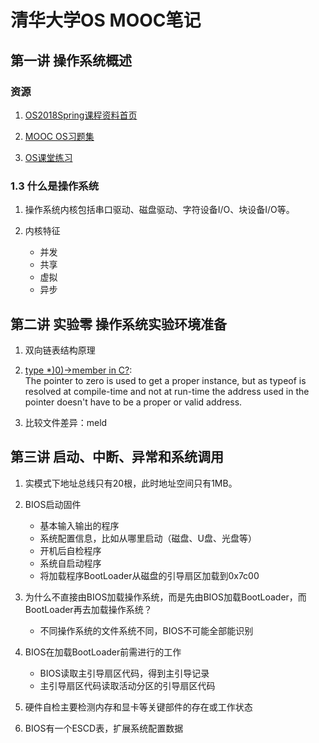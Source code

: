 # 清华大学OS MOOC笔记

## 第一讲 操作系统概述

### 资源

1. [OS2018Spring课程资料首页](http://os.cs.tsinghua.edu.cn/oscourse/OS2018spring)

2. [MOOC OS习题集](https://xuyongjiande.gitbooks.io/os_exercises/content/index.html)

3. [OS课堂练习](https://chyyuu.gitbooks.io/os_course_exercises/content/)

### 1.3 什么是操作系统

1. 操作系统内核包括串口驱动、磁盘驱动、字符设备I/O、块设备I/O等。

2. 内核特征
    * 并发
    * 共享
    * 虚拟
    * 异步

## 第二讲 实验零 操作系统实验环境准备

1. 双向链表结构原理

2. [type \*)0)->member in C?](https://stackoverflow.com/questions/13723422/why-this-0-in-type0-member-in-c):   
The pointer to zero is used to get a proper instance, but as typeof is resolved at compile-time and not at run-time the address used in the pointer doesn't have to be a proper or valid address.

3. 比较文件差异：meld

## 第三讲 启动、中断、异常和系统调用

1. 实模式下地址总线只有20根，此时地址空间只有1MB。

2. BIOS启动固件
    * 基本输入输出的程序
    * 系统配置信息，比如从哪里启动（磁盘、U盘、光盘等）
    * 开机后自检程序
    * 系统自启动程序
    * 将加载程序BootLoader从磁盘的引导扇区加载到0x7c00

3. 为什么不直接由BIOS加载操作系统，而是先由BIOS加载BootLoader，而BootLoader再去加载操作系统？
    * 不同操作系统的文件系统不同，BIOS不可能全部能识别

4. BIOS在加载BootLoader前需进行的工作
    * BIOS读取主引导扇区代码，得到主引导记录
    * 主引导扇区代码读取活动分区的引导扇区代码

5. 硬件自检主要检测内存和显卡等关键部件的存在或工作状态

6. BIOS有一个ESCD表，扩展系统配置数据



